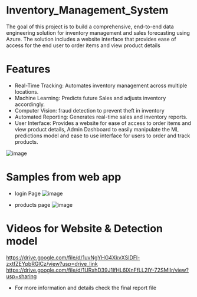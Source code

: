 # Inventory_Management_System
The goal of this project is to build a comprehensive, end-to-end data engineering solution for inventory management and sales forecasting using Azure. The solution includes a website interface that provides ease of access for the end user to order items and view product details

# Features
- Real-Time Tracking: Automates inventory management across multiple locations.
- Machine Learning: Predicts future Sales and adjusts inventory accordingly.
- Computer Vision: fraud detection to prevent theft in inventory
- Automated Reporting: Generates real-time sales and inventory reports.
- User Interface: Provides a website for ease of access to order items and view product details, Admin Dashboard to easily manipulate the ML predictions model and ease to use interface for users to order and track products.

![image](https://github.com/user-attachments/assets/6ab4edb0-356b-4d99-88d0-957869217fb6)


# Samples from web app

* login Page
![image](https://github.com/user-attachments/assets/385eadf2-71f2-4e2c-887c-8b88e3155b75)

* products page 
![image](https://github.com/user-attachments/assets/9b62a429-6ded-4ddd-ab2d-49380df4a3c9)

# Videos for Website & Detection model
https://drive.google.com/file/d/1uvNgYHG4XkvXSIDFl-zxtfZEYpbRGlCz/view?usp=drive_link
https://drive.google.com/file/d/1URxhD39J1lfHL6lXnFfLL2IY-72SMIIr/view?usp=sharing


- For more information and details check the final report file
